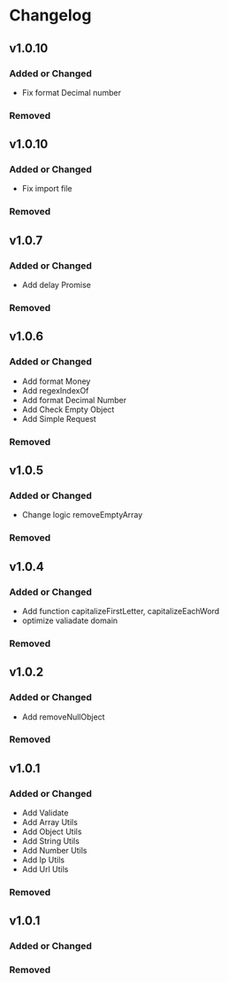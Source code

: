 # Changelog

## v1.0.10

### Added or Changed

- Fix format Decimal number

### Removed

## v1.0.10

### Added or Changed

- Fix import file

### Removed

## v1.0.7

### Added or Changed

- Add delay Promise

### Removed

## v1.0.6

### Added or Changed

- Add format Money
- Add regexIndexOf
- Add format Decimal Number
- Add Check Empty Object
- Add Simple Request

### Removed

## v1.0.5

### Added or Changed

- Change logic removeEmptyArray

### Removed

## v1.0.4

### Added or Changed

- Add function capitalizeFirstLetter, capitalizeEachWord
- optimize valiadate domain

### Removed

## v1.0.2

### Added or Changed

- Add removeNullObject

### Removed

## v1.0.1

### Added or Changed

- Add Validate
- Add Array Utils
- Add Object Utils
- Add String Utils
- Add Number Utils
- Add Ip Utils
- Add Url Utils

### Removed

## v1.0.1

### Added or Changed

### Removed
